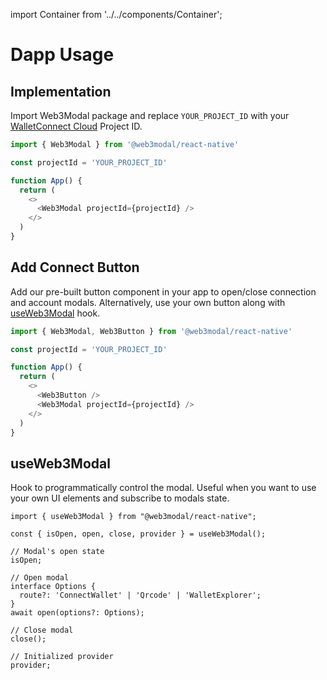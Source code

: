 import Container from '../../components/Container';

# Dapp Usage

## Implementation

Import Web3Modal package and replace `YOUR_PROJECT_ID` with your [WalletConnect Cloud](https://cloud.walletconnect.com/sign-in) Project ID.

```javascript
import { Web3Modal } from '@web3modal/react-native'

const projectId = 'YOUR_PROJECT_ID'

function App() {
  return (
    <>
      <Web3Modal projectId={projectId} />
    </>
  )
}
```

## Add Connect Button

Add our pre-built button component in your app to open/close connection and account modals. Alternatively, use your own button along with [useWeb3Modal](#useweb3modal) hook.

```javascript
import { Web3Modal, Web3Button } from '@web3modal/react-native'

const projectId = 'YOUR_PROJECT_ID'

function App() {
  return (
    <>
      <Web3Button />
      <Web3Modal projectId={projectId} />
    </>
  )
}
```

## useWeb3Modal

Hook to programmatically control the modal. Useful when you want to use your own UI elements and subscribe to modals state.

```tsx
import { useWeb3Modal } from "@web3modal/react-native";

const { isOpen, open, close, provider } = useWeb3Modal();

// Modal's open state
isOpen;

// Open modal
interface Options {
  route?: 'ConnectWallet' | 'Qrcode' | 'WalletExplorer';
}
await open(options?: Options);

// Close modal
close();

// Initialized provider
provider;
```
